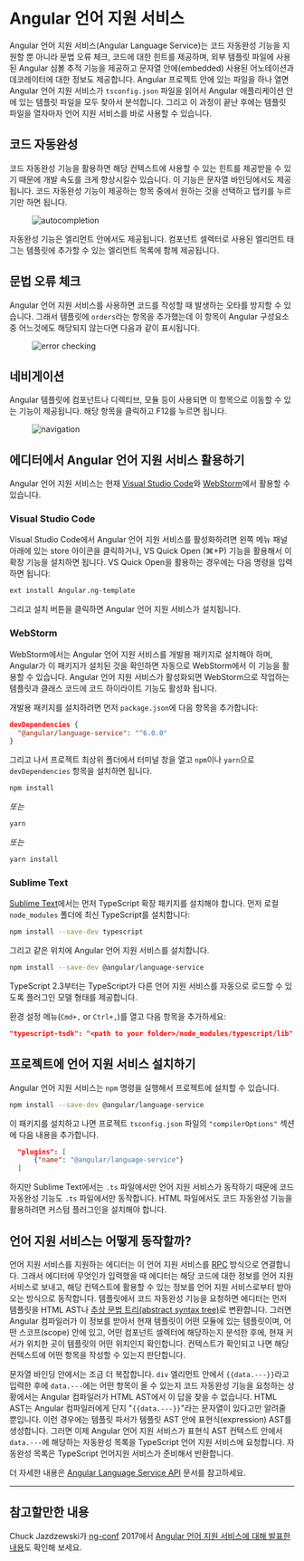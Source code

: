 <!--
# Angular Language Service
-->
# Angular 언어 지원 서비스

<!--
The Angular Language Service is a way to get completions, errors,
hints, and navigation inside your Angular templates whether they
are external in an HTML file or embedded in annotations/decorators
in a string. The Angular Language Service autodetects that you are
opening an Angular file, reads your `tsconfig.json` file, finds all the
templates you have in your application, and then provides language
services for any templates that you open.
-->
Angular 언어 지원 서비스(Angular Language Service)는 코드 자동완성 기능을 지원할 뿐 아니라 문법 오류 체크, 코드에 대한 힌트를 제공하며, 외부 템플릿 파일에 사용된 Angular 심볼 추적 기능을 제공하고 문자열 안에(embedded) 사용된 어노테이션과 데코레이터에 대한 정보도 제공합니다.
Angular 프로젝트 안에 있는 파일을 하나 열면 Angular 언어 지원 서비스가 `tsconfig.json` 파일을 읽어서 Angular 애플리케이션 안에 있는 템플릿 파일을 모두 찾아서 분석합니다.
그리고 이 과정이 끝난 후에는 템플릿 파일을 열자마자 언어 지원 서비스를 바로 사용할 수 있습니다.

<!--
## Autocompletion
-->
## 코드 자동완성

<!--
Autocompletion can speed up your development time by providing you with
contextual possibilities and hints as you type. This example shows
autocomplete in an interpolation. As you type it out,
you can hit tab to complete.
-->
코드 자동완성 기능을 활용하면 해당 컨텍스트에 사용할 수 있는 힌트를 제공받을 수 있기 때문에 개발 속도를 크게 향상시킬수 있습니다.
이 기능은 문자열 바인딩에서도 제공됩니다.
코드 자동완성 기능이 제공하는 항목 중에서 원하는 것을 선택하고 탭키를 누르기만 하면 됩니다.

<figure>
  <img src="generated/images/guide/language-service/language-completion.gif" alt="autocompletion">
</figure>

<!--
There are also completions within
elements. Any elements you have as a component selector will
show up in the completion list.
-->
자동완성 기능은 엘리먼트 안에서도 제공됩니다.
컴포넌트 셀렉터로 사용된 엘리먼트 태그는 템플릿에 추가할 수 있는 엘리먼트 목록에 함께 제공됩니다.

<!--
## Error checking
-->
## 문법 오류 체크

<!--
The Angular Language Service can also forewarn you of mistakes in your code.
In this example, Angular doesn't know what `orders` is or where it comes from.
-->
Angular 언어 지원 서비스를 사용하면 코드를 작성할 때 발생하는 오타를 방지할 수 있습니다.
그래서 템플릿에 `orders`라는 항목을 추가했는데 이 항목이 Angular 구성요소 중 어느것에도 해당되지 않는다면 다음과 같이 표시됩니다.

<figure>
  <img src="generated/images/guide/language-service/language-error.gif" alt="error checking">
</figure>

<!--
## Navigation
-->
## 네비게이션

<!--
Navigation allows you to hover to
see where a component, directive, module, etc. is from and then
click and press F12 to go directly to its definition.
-->
Angular 템플릿에 컴포넌트나 디렉티브, 모듈 등이 사용되면 이 항목으로 이동할 수 있는 기능이 제공됩니다.
해당 항목을 클릭하고 F12를 누르면 됩니다.

<figure>
  <img src="generated/images/guide/language-service/language-navigation.gif" alt="navigation">
</figure>


<!--
## Angular Language Service in your editor
-->
## 에디터에서 Angular 언어 지원 서비스 활용하기

<!--
Angular Language Service is currently available for [Visual Studio Code](https://code.visualstudio.com/) and
[WebStorm](https://www.jetbrains.com/webstorm).
-->
Angular 언어 지원 서비스는 현재 [Visual Studio Code](https://code.visualstudio.com/)와
[WebStorm](https://www.jetbrains.com/webstorm)에서 활용할 수 있습니다.

### Visual Studio Code

<!--
In Visual Studio Code, install Angular Language Service from the store,
which is accessible from the bottom icon on the left menu pane.
You can also use the VS Quick Open (⌘+P) to search for the extension. When you've opened it,
enter the following command:
-->
Visual Studio Code에서 Angular 언어 지원 서비스를 활성화하려면 왼쪽 메뉴 패널 아래에 있는 store 아이콘을 클릭하거나, VS Quick Open (⌘+P) 기능을 활용해서 이 확장 기능을 설치하면 됩니다.
VS Quick Open을 활용하는 경우에는 다음 명령을 입력하면 됩니다:


```sh
ext install Angular.ng-template
```

<!--
Then click the install button to install the Angular Language Service.
-->
그리고 설치 버튼을 클릭하면 Angular 언어 지원 서비스가 설치됩니다.


### WebStorm

<!--
In webstorm, you have to install the language service as a dev dependency.
When Angular sees this dev dependency, it provides the
language service inside of WebStorm. Webstorm then gives you
colorization inside the template and autocomplete in addition to the Angular Language Service.

Here's the dev dependency
you need to have in `package.json`:
-->
WebStorm에서는 Angular 언어 지원 서비스를 개발용 패키지로 설치해야 하며, Angular가 이 패키지가 설치된 것을 확인하면 자동으로 WebStorm에서 이 기능을 활용할 수 있습니다.
Angular 언어 지원 서비스가 활성화되면 WebStorm으로 작업하는 템플릿과 클래스 코드에 코드 하이라이트 기능도 활성화 됩니다.

개발용 패키지를 설치하려면 먼저 `package.json`에 다음 항목을 추가합니다:

```json
devDependencies {
  "@angular/language-service": "^6.0.0"
}
```

<!--
Then in the terminal window at the root of your project,
install the `devDependencies` with `npm` or `yarn`:
-->
그리고 나서 프로젝트 최상위 폴더에서 터미널 창을 열고 `npm`이나 `yarn`으로 `devDependencies` 항목을 설치하면 됩니다.

```sh
npm install
```
<!--
*OR*
-->
*또는*

```sh
yarn
```

<!--
*OR*
-->
*또는*

```sh
yarn install
```


### Sublime Text

<!--
In [Sublime Text](https://www.sublimetext.com/), you first need an extension to allow Typescript.
Install the latest version of typescript in a local `node_modules` directory:
-->
[Sublime Text](https://www.sublimetext.com/)에서는 먼저 TypeScript 확장 패키지를 설치해야 합니다.
먼저 로컬 `node_modules` 폴더에 최신 TypeScript를 설치합니다:

```sh
npm install --save-dev typescript
```

<!--
Then install the Angular Language Service in the same location:
-->
그리고 같은 위치에 Angular 언어 지원 서비스를 설치합니다.
```sh
npm install --save-dev @angular/language-service
```

<!--
Starting with TypeScript 2.3, TypeScript has a language service plugin model that the language service can use.

Next, in your user preferences (`Cmd+,` or `Ctrl+,`), add:
-->
TypeScript 2.3부터는 TypeScript가 다른 언어 지원 서비스를 자동으로 로드할 수 있도록 플러그인 모델 형태를 제공합니다.

환경 설정 메뉴(`Cmd+,` or `Ctrl+,`)를 열고 다음 항목을 추가하세요:

```json
"typescript-tsdk": "<path to your folder>/node_modules/typescript/lib"
```

<!--
## Installing in your project
-->
## 프로젝트에 언어 지원 서비스 설치하기

<!--
You can also install Angular Language Service in your project with the
following `npm` command:
-->
Angular 언어 지원 서비스는 `npm` 명령을 실행해서 프로젝트에 설치할 수 있습니다.

```sh
npm install --save-dev @angular/language-service
```
<!--
Additionally, add the following to the `"compilerOptions"` section of
your project's `tsconfig.json`.
-->
이 패키지를 설치하고 나면 프로젝트 `tsconfig.json` 파일의 `"compilerOptions"` 섹션에 다음 내용을 추가합니다.

```json
  "plugins": [
      {"name": "@angular/language-service"}
  ]
```
<!--
Note that this only provides diagnostics and completions in `.ts`
files. You need a custom sublime plugin (or modifications to the current plugin)
for completions in HTML files.
-->
하지만 Sublime Text에서는 `.ts` 파일에서만 언어 지원 서비스가 동작하기 때문에 코드 자동완성 기능도 `.ts` 파일에서만 동작합니다.
HTML 파일에서도 코드 자동완성 기능을 활용하려면 커스텀 플러그인을 설치해야 합니다.


<!--
## How the Language Service works
-->
## 언어 지원 서비스는 어떻게 동작할까?

<!--
When you use an editor with a language service, there's an
editor process which starts a separate language process/service
to which it speaks through an [RPC](https://en.wikipedia.org/wiki/Remote_procedure_call).
Any time you type inside of the editor, it sends information to the other process to
track the state of your project. When you trigger a completion list within a template, the editor process first parses the template into an HTML AST, or [abstract syntax tree](https://en.wikipedia.org/wiki/Abstract_syntax_tree). Then the Angular compiler interprets
what module the template is part of, the scope you're in, and the component selector. Then it figures out where in the template AST your cursor is. When it determines the
context, it can then determine what the children can be.

It's a little more involved if you are in an interpolation. If you have an interpolation of `{{data.---}}` inside a `div` and need the completion list after `data.---`, the compiler can't use the HTML AST to find the answer. The HTML AST can only tell the compiler that there is some text with the characters "`{{data.---}}`". That's when the template parser produces an expression AST, which resides within the template AST. The Angular Language Services then looks at `data.---` within its context and asks the TypeScript Language Service what the members of data are. TypeScript then returns the list of possibilities.


For more in-depth information, see the
[Angular Language Service API](https://github.com/angular/angular/blob/master/packages/language-service/src/types.ts)
-->
언어 지원 서비스를 지원하는 에디터는 이 언어 지원 서비스를 [RPC](https://en.wikipedia.org/wiki/Remote_procedure_call) 방식으로 연결합니다.
그래서 에디터에 무엇인가 입력했을 때 에디터는 해당 코드에 대한 정보를 언어 지원 서비스로 보내고, 해당 컨텍스트에 활용할 수 있는 정보를 언어 지원 서비스로부터 받아오는 방식으로 동작합니다.
템플릿에서 코드 자동완성 기능을 요청하면 에디터는 먼저 템플릿을 HTML AST나 [추상 문법 트리(abstract syntax tree)](https://en.wikipedia.org/wiki/Abstract_syntax_tree)로 변환합니다.
그러면 Angular 컴파일러가 이 정보를 받아서 현재 템플릿이 어떤 모듈에 있는 템플릿이며, 어떤 스코프(scope) 안에 있고, 어떤 컴포넌트 셀렉터에 해당하는지 분석한 후에, 현재 커서가 위치한 곳이 템플릿의 어떤 위치인지 확인합니다.
컨텍스트가 확인되고 나면 해당 컨텍스트에 어떤 항목을 작성할 수 있는지 판단합니다.

문자열 바인딩 안에서는 조금 더 복잡합니다.
`div` 엘리먼트 안에서 `{{data.---}}`라고 입력한 후에 `data.---`에는 어떤 항목이 올 수 있는지 코드 자동완성 기능을 요청하는 상황에서는 Angular 컴파일러가 HTML AST에서 이 답을 찾을 수 없습니다.
HTML AST는 Angular 컴파일러에게 단지 "`{{data.---}}`"라는 문자열이 있다고만 알려줄 뿐입니다.
이런 경우에는 템플릿 파서가 템플릿 AST 안에 표현식(expression) AST를 생성합니다.
그러면 이제 Angular 언어 지원 서비스가 표현식 AST 컨텍스트 안에서 `data.---`에 해당하는 자동완성 목록을 TypeScript 언어 지원 서비스에 요청합니다.
자동완성 목록은 TypeScript 언어지원 서비스가 준비해서 반환합니다.


더 자세한 내용은 [Angular Language Service API](https://github.com/angular/angular/blob/master/packages/language-service/src/types.ts) 문서를 참고하세요.





<hr>

<!--
## More on Information
-->
## 참고할만한 내용

<!--
For more information, see [Chuck Jazdzewski's presentation](https://www.youtube.com/watch?v=ez3R0Gi4z5A&t=368s) on the Angular Language
Service from [ng-conf](https://www.ng-conf.org/) 2017.
-->
Chuck Jazdzewski가 [ng-conf](https://www.ng-conf.org/) 2017에서 [Angular 언어 지원 서비스에 대해 발표한 내용](https://www.youtube.com/watch?v=ez3R0Gi4z5A&t=368s)도 확인해 보세요.

